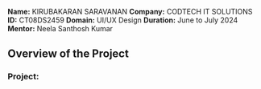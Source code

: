 **Name:** KIRUBAKARAN SARAVANAN
**Company:** CODTECH IT SOLUTIONS
**ID:** CT08DS2459
**Domain:** UI/UX Design
**Duration:** June to July 2024
**Mentor:** Neela Santhosh Kumar 

## Overview of the Project

### Project:
